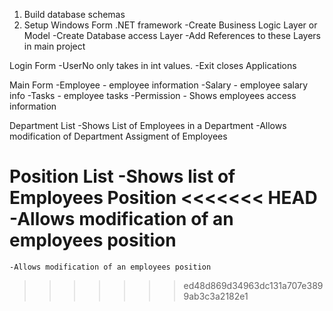 1. Build database schemas
2. Setup Windows Form .NET framework
	-Create Business Logic Layer or Model
	-Create Database access Layer
	-Add References to these Layers in main project

Login Form
	-UserNo only takes in int values.
	-Exit closes Applications

Main Form
	-Employee - employee information
	-Salary - employee salary info
	-Tasks - employee tasks
	-Permission - Shows employees access information
	
Department List
	-Shows List of Employees in a Department
	-Allows modification of Department Assigment of Employees

Position List
	-Shows list of Employees Position
<<<<<<< HEAD
	-Allows modification of an employees position
=======
	-Allows modification of an employees position
>>>>>>> ed48d869d34963dc131a707e3899ab3c3a2182e1
